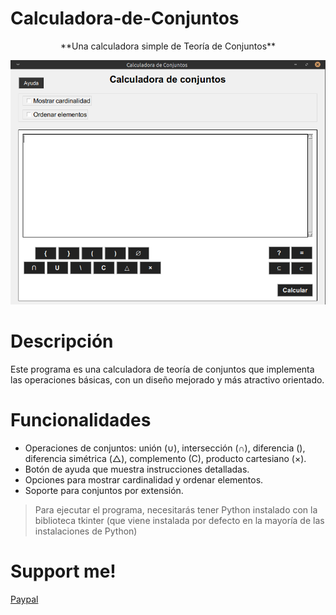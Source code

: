 # Calculadora-de-Conjuntos

  <p align="center">
  **Una calculadora simple de Teoría de Conjuntos**
  </p>
  
![Image text](https://github.com/Yisusdev2005/Calculadora-de-Conjuntos/blob/main/calculadora.png)

# Descripción
Este programa es una calculadora de teoría de conjuntos que implementa las operaciones básicas, con un diseño mejorado y más atractivo orientado. 

# Funcionalidades
- Operaciones de conjuntos: unión (∪), intersección (∩), diferencia (), diferencia simétrica (△), complemento (C), producto cartesiano (×).
- Botón de ayuda que muestra instrucciones detalladas.
- Opciones para mostrar cardinalidad y ordenar elementos.
- Soporte para conjuntos por extensión.

> Para ejecutar el programa, necesitarás tener Python instalado con la biblioteca tkinter (que viene instalada por defecto en la mayoría de las instalaciones de Python)

# 

# Support me!
[Paypal](https://paypal.me/YisusM146?country.x=EC&locale.x=es_XC)
